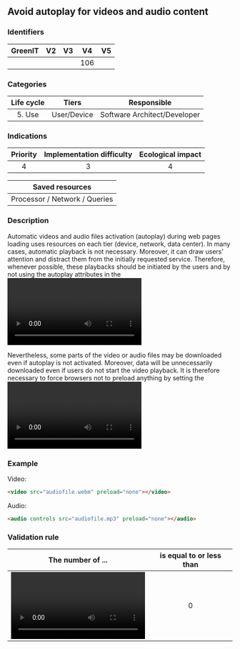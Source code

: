 ## Avoid autoplay for videos and audio content

### Identifiers

| GreenIT | V2  | V3  | V4  | V5  |
| :-----: | :-: | :-: | :-: | :-: |
|         |     |     | 106 |     |

### Categories

| Life cycle |    Tiers    |         Responsible          |
| :--------: | :---------: | :--------------------------: |
|   5. Use   | User/Device | Software Architect/Developer |

### Indications

| Priority | Implementation difficulty | Ecological impact |
| :------: | :-----------------------: | :---------------: |
|    4     |             3             |         4         |

|        Saved resources        |
| :---------------------------: |
| Processor / Network / Queries |

### Description

Automatic videos and audio files activation (autoplay) during web pages loading uses resources on each tier (device, network, data center). In many cases, automatic playback is not necessary. Moreover, it can draw users' attention and distract them from the initially requested service. Therefore, whenever possible, these playbacks should be initiated by the users and by not using the autoplay attributes in the <video> or <audio> tags.

Nevertheless, some parts of the video or audio files may be downloaded even if autoplay is not activated. Moreover, data will be unnecessarily downloaded even if users do not start the video playback. It is therefore necessary to force browsers not to preload anything by setting the <video> or <audio> preload attribute value tags to none.

### Example

Video:

```html
<video src="audiofile.webm" preload="none"></video>
```

Audio:

```html
<audio controls src="audiofile.mp3" preload="none"></audio>
```

### Validation rule

| The number of ...                                                          | is equal to or less than |
| -------------------------------------------------------------------------- | :----------------------: |
| <video> or <audio> elements without a preload="none" or autoplay attribute |            0             |
